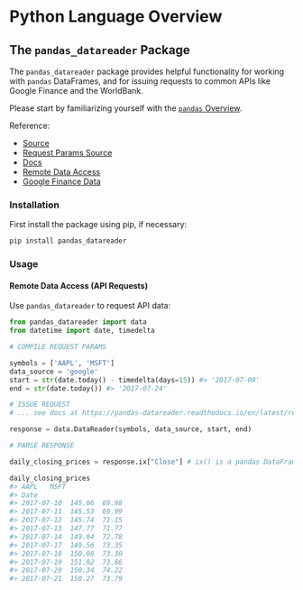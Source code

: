# Python Language Overview

## The `pandas_datareader` Package

The `pandas_datareader` package provides helpful functionality for working with `pandas` DataFrames, and for issuing requests to common APIs like Google Finance and the WorldBank.

Please start by familiarizing yourself with the [`pandas` Overview](pandas.md).

Reference:

  + [Source](https://github.com/pydata/pandas-datareader)
  + [Request Params Source](https://github.com/pydata/pandas-datareader/blob/master/pandas_datareader/google/daily.py)
  + [Docs](https://pandas-datareader.readthedocs.io/en/latest/)
  + [Remote Data Access](https://pandas-datareader.readthedocs.io/en/latest/remote_data.html)
  + [Google Finance Data](https://pandas-datareader.readthedocs.io/en/latest/remote_data.html#google-finance)

### Installation

First install the package using pip, if necessary:

```` sh
pip install pandas_datareader
````

### Usage

#### Remote Data Access (API Requests)

Use `pandas_datareader` to request API data:

```python
from pandas_datareader import data
from datetime import date, timedelta

# COMPILE REQUEST PARAMS

symbols = ['AAPL', 'MSFT']
data_source = 'google'
start = str(date.today() - timedelta(days=15)) #> '2017-07-09'
end = str(date.today()) #> '2017-07-24'

# ISSUE REQUEST
# ... see docs at https://pandas-datareader.readthedocs.io/en/latest/remote_data.html

response = data.DataReader(symbols, data_source, start, end)

# PARSE RESPONSE

daily_closing_prices = response.ix["Close"] # ix() is a pandas DataFrame function

daily_closing_prices
#> AAPL   MSFT
#> Date                     
#> 2017-07-10  145.06  69.98
#> 2017-07-11  145.53  69.99
#> 2017-07-12  145.74  71.15
#> 2017-07-13  147.77  71.77
#> 2017-07-14  149.04  72.78
#> 2017-07-17  149.56  73.35
#> 2017-07-18  150.08  73.30
#> 2017-07-19  151.02  73.86
#> 2017-07-20  150.34  74.22
#> 2017-07-21  150.27  73.79
```
